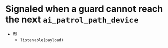 # Signaled when a guard cannot reach the next `ai_patrol_path_device`

- 型
  - `listenable(payload)`
